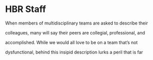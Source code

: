 # HBR Staff

When members of multidisciplinary teams are asked to describe their

colleagues, many will say their peers are collegial, professional, and

accomplished. While we would all love to be on a team that’s not

dysfunctional, behind this insipid description lurks a peril that is far